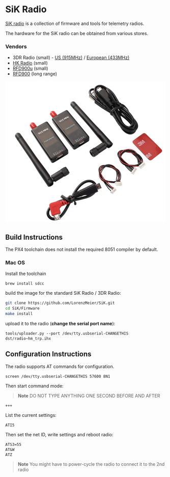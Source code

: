 # SiK Radio

[SiK radio](https://github.com/LorenzMeier/SiK) is a collection of firmware and tools for telemetry radios.

The hardware for the SiK radio can be obtained from various stores.

### Vendors

* 3DR Radio \(small\) - [US (915MHz)](https://store.3dr.com/products/915-mhz-telemetry-radio) / [European (433MHz)](https://store.3dr.com/products/433-mhz-telemetry-radio)
* [HK Radio](http://www.hobbyking.com/hobbyking/store/uh_viewitem.asp?idproduct=55559) \(small\)
* [RFD900u](http://rfdesign.com.au/products/rfd900u-modem/) \(small\)
* [RFD900](http://rfdesign.com.au/products/rfd900-modem/) \(long range\)

![](../../assets/sik_radio.jpg)

## Build Instructions

The PX4 toolchain does not install the required 8051 compiler by default.

### Mac OS

Install the toolchain

```
brew install sdcc
```

build the image for the standard SiK Radio / 3DR Radio:

```sh
git clone https://github.com/LorenzMeier/SiK.git
cd SiK/Firmware
make install
```

upload it to the radio \(**change the serial port name**\):

```
tools/uploader.py --port /dev/tty.usbserial-CHANGETHIS dst/radio~hm_trp.ihx
```

## Configuration Instructions

The radio supports AT commands for configuration.

```
screen /dev/tty.usbserial-CHANGETHIS 57600 8N1
```

Then start command mode:

> **Note** DO NOT TYPE ANYTHING ONE SECOND BEFORE AND AFTER

```
+++
```

List the current settings:

```
ATI5
```

Then set the net ID, write settings and reboot radio:

```
ATS3=55
AT&W
ATZ
```

> **Note** You might have to power-cycle the radio to connect it to the 2nd radio

